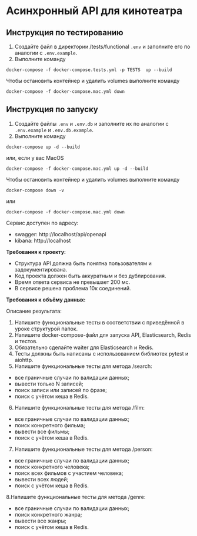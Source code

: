 # Асинхронный API для кинотеатра
## Инструкция по тестированию
1. Создайте файл в директории /tests/functional `.env` и заполните его по аналогии с `.env.example`.
2. Выполните команду
```
docker-compose -f docker-compose.tests.yml -p TESTS  up --build
```
Чтобы остановить контейнер и удалить volumes выполните команду
```
docker-compose -f docker-compose.mac.yml down
```
## Инструкция по запуску
1. Создайте файлы `.env` и `.env.db` и заполните их по аналогии с `.env.example` и `.env.db.example`.
2. Выполните команду
```
docker-compose up -d --build
```
или, если у вас MacOS
```
docker-compose -f docker-compose.mac.yml up -d --build
```
Чтобы остановить контейнер и удалить volumes выполните команду
```
docker-compose down -v
```
или
```
docker-compose -f docker-compose.mac.yml down
```
Сервис доступен по адресу: 
- swagger: http://localhost/api/openapi
- kibana: http://localhost

**Требования к проекту:**

- Структура API должна быть понятна пользователям и задокументирована.
- Код проекта должен быть аккуратным и без дублирования.
- Время ответа сервиса не превышает 200 мс.
- В сервисе решена проблема 10к соединений.

**Требования к объёму данных:**

Описание результата:
1. Напишите функциональные тесты в соответствии с приведённой в уроке структурой папок.
2. Напишите docker-compose-файл для запуска API, Elasticsearch, Redis и тестов.
3. Обязательно сделайте waiter для Elasticsearch и Redis.
4. Тесты должны быть написаны с использованием библиотек pytest и aiohttp.
5. Напишите функциональные тесты для метода  /search:
- все граничные случаи по валидации данных;
- вывести только N записей;
- поиск записи или записей по фразе;
- поиск с учётом кеша в Redis.
6. Напишите функциональные тесты для метода  /film:
- все граничные случаи по валидации данных;
- поиск конкретного фильма;
- вывести все фильмы;
- поиск с учётом кеша в Redis.
7. Напишите функциональные тесты для метода  /person:
- все граничные случаи по валидации данных;
- поиск конкретного человека;
- поиск всех фильмов с участием человека;
- вывести всех людей;
- поиск с учётом кеша в Redis.

8.Напишите функциональные тесты для метода  /genre:
- все граничные случаи по валидации данных;
- поиск конкретного жанра;
- вывести все жанры;
- поиск с учётом кеша в Redis.
